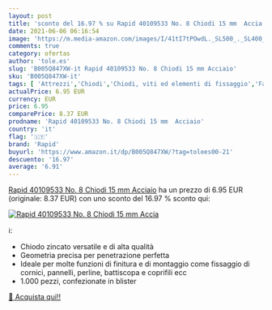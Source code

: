 ```yaml
---
layout: post
title: 'sconto del 16.97 % su Rapid 40109533 No. 8 Chiodi 15 mm  Accia  '
date: 2021-06-06 06:16:54
image: 'https://m.media-amazon.com/images/I/41tI7tPOwdL._SL500_._SL400_.jpg'
comments: true
category: ofertas
author: 'tole.es'
slug: 'B005Q847XW-it Rapid 40109533 No. 8 Chiodi 15 mm Acciaio'
sku: 'B005Q847XW-it'
tags: [ 'Attrezzi','Chiodi','Chiodi, viti ed elementi di fissaggio','Fai da te','rapid', ]
actualPrice: 6.95 EUR
currency: EUR
price: 6.95
comparePrice: 8.37 EUR
prodname: 'Rapid 40109533 No. 8 Chiodi 15 mm  Acciaio'
country: 'it'
flag: '🇮🇹'
brand: 'Rapid'
buyurl: 'https://www.amazon.it/dp/B005Q847XW/?tag=tolees00-21'
descuento: '16.97'
average: '6.91'
---
```


[Rapid 40109533 No. 8 Chiodi 15 mm  Acciaio](https://www.amazon.it/dp/B005Q847XW/?tag=tolees00-21) ha un prezzo di 6.95 EUR (originale: 8.37 EUR) con uno sconto del 16.97 % sconto qui:

[![Rapid 40109533 No. 8 Chiodi 15 mm  Accia](https://m.media-amazon.com/images/I/41tI7tPOwdL._SL500_._SL400_.jpg)](https://www.amazon.it/dp/B005Q847XW/?tag=tolees00-21)

ℹ️:

- Chiodo zincato versatile e di alta qualità
- Geometria precisa per penetrazione perfetta
- Ideale per molte funzioni di finitura e di montaggio come fissaggio di cornici, pannelli, perline, battiscopa e coprifili ecc
- 1.000 pezzi, confezionate in blister

[🛒 Acquista qui!!](https://www.amazon.it/dp/B005Q847XW/?tag=tolees00-21)
